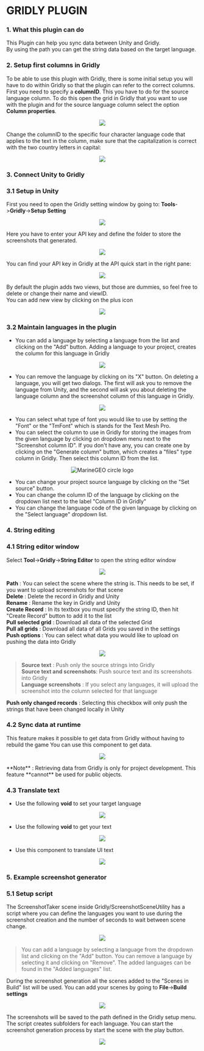 # GRIDLY PLUGIN
### 1. What this plugin can do
This Plugin can help you sync data between Unity and Gridly.   
By using the path you can get the string data based on the
target language.

### 2. Setup first columns in Gridly
To be able to use this plugin with Gridly, there is some
initial setup you will have to do within Gridly so that the
plugin can refer to the correct columns. First you
need to specify a **columnID**. This you have to do for the source language column. To do this open the grid in Gridly that you want to use with the
plugin and for the source language column select the
option **Column properties**.  

<p align="center">
<img src="resources/column_properties.png"/>
</p>

Change the columnID to the specific four
character language code that applies to the text in the column,
make sure that the capitalization is correct with the two
country letters in capital:  

<p align="center">
<img src="resources/colId.png"/>
</p>

### 3. Connect Unity to Gridly
### 3.1 Setup in Unity
First you need to open the Gridly setting window by going to:
**Tools**->**Gridly**->**Setup Setting**  
<p align="center">
<img src="resources/setup_setting.png"/>
</p>

Here you have to enter your API key and define the folder to store the screenshots that generated.  
<p align="center">
<img src="resources/setup_setting_mw.png"/>
</p>

You can find your API key in Gridly at the API quick start in the right pane:

<p align="center">
<img src="resources/api_quick_start.png"/>
</p>

By default the plugin adds two views, but those are dummies, so feel free to delete or change their name and viewID.  
You can add new view by clicking on the plus icon
<p align="center">
<img src="resources/add_new_view.png"/>
</p>

### 3.2 Maintain languages in the plugin
* You can add a language by selecting a language from the list and clicking on the "Add" button. Adding a language to your project, creates the column for this language in Gridly
<p align="center">
<img src="resources/lang_selectLang.png"/>
</p>

* You can remove the language by clicking on its "X" button. On deleting a language, you will get two dialogs. The first will ask you to remove the language from Unity, and the second will ask you about deleting the language column and the screenshot column of this language in Gridly.
<p align="center">
<img src="resources/lang_deleteLang.png"/>
</p>

* You can select what type of font you would like to use by setting the "Font" or the "TmFont" which is stands for the Text Mesh Pro.
* You can select the column to use in Gridly for storing the images from the given language by clicking on dropdown menu next to the "Screenshot column ID". If you don't have any, you can create one by clicking on the "Generate column" button, which creates a "files" type column in Gridly. Then select this column ID from the list. 
<p align="center">
<img src="resources/langScreenshotColId.png" alt="MarineGEO circle logo"/>
</p>

  

* You can change your project source language by clicking on the "Set source" button.
* You can change the column ID of the language by clicking on the dropdown list next to the label "Column ID in Gridly"
* You can change the language code of the given language by clicking on the "Select language" dropdown list.

### 4. String editing
### 4.1 String editor window
Select **Tool**->**Gridly**->**String Editor** to open the string editor window
<p align="center">
<img src="resources/str_editor.png" />
</p>
  
**Path** : You can select the scene where the string is. This needs to be set, if you want to upload screenshots for that scene  
**Delete** : Delete the record in Gridly and Unity  
**Rename** : Rename the key in Gridly and Unity  
**Create Record** : In its textbox you must specify the string ID, then hit  "Create Record" button to add it to the list  
**Pull selected grid** : Download all data of the selected Grid  
**Pull all grids** : Download all data of all Grids you saved in the settings  
**Push options** : You can select what data you would like to upload on pushing the data into Gridly  
<p align="center">
<img src="resources/str_push_options.png" />
</p>    

> **Source text** : Push only the source strings into Gridly  
**Source text and screenshots**: Push source text and its screenshots into Gridly  
**Language screenshots** : If you select any languages, it will upload the screenshot into the column selected for that language

**Push only changed records** : Selecting this checkbox will only push the strings that have been changed locally in Unity

### 4.2 Sync data at runtime
This feature makes it possible to get data from Gridly without having to  rebuild the game
You can use this component to get data.  
<p align="center">
<img src="resources/str_sync.png" />
</p>    
**Note** : Retrieving data from Gridly is only for project development. This feature **cannot** be used for public objects.

### 4.3 Translate text
+ Use the following **void** to set your target language  
<p align="center">
<img src="resources/str_set_target.png" />
</p>  

+ Use the following **void** to get your text  
<p align="center">
<img src="resources/str_set_lang.png" />
</p>    

+ Use this component to translate UI text  
<p align="center">
<img src="resources/str_translate_text.png" />
</p>    

### 5. Example screenshot generator
### 5.1 Setup script
The ScreenshotTaker scene inside Gridly/ScreenshotSceneUtility has a script where you can define the languages you want to use during the screenshot creation and the number of seconds to wait between scene change.  
<p align="center">
<img src="resources/st_script.png" />
</p>    

> You can add a language by selecting a language from the dropdown list and clicking on the "Add" button. You can remove a language by selecting it and clicking on "Remove". The added languages can be found in the "Added languages" list.

During the screenshot generation all the scenes added to the "Scenes in Build" list will be used. You can add your scenes by going to **File**->**Build settings**  
<p align="center">
<img src="resources/st_build_settings.png" />
</p>    

The screenshots will be saved to the path defined in the Gridly setup menu. The script creates subfolders for each language.
You can start the screenshot generation process by start the scene with the play button.  
<p align="center">
<img src="resources/st_play.png" />
</p>    